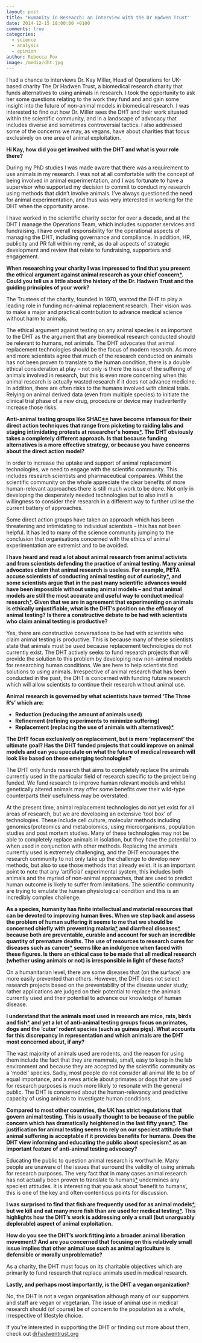 ```yaml
---
layout: post
title: "Humanity in Research: an Interview with the Dr Hadwen Trust"
date: 2014-12-15 18:00:00 +0100
comments: true
categories: 
  - science
  - analysis
  - opinion
author: Rebecca Fox
image: /media/dht.jpg
---
```

I had a chance to interviews Dr. Kay Miller, Head of Operations for UK-based charity The Dr Hadwen Trust, a biomedical research charity that funds alternatives to using animals in research. I took the opportunity to ask her some questions relating to the work they fund and and gain some insight into the future of non-animal models in biomedical<!--more--> research. I was interested to find out how Dr. Miller sees the DHT and their work situated  within the scientific community, and in a landscape of advocacy that includes diverse and sometimes controversial tactics. I also addressed some of the concerns we may, as vegans, have about charities that focus exclusively on one area of animal exploitation.

**Hi Kay, how did you get involved with the DHT and what is your role there?**
 
During my PhD studies I was made aware that there was a requirement to use animals in my research. I was not at all comfortable with the concept of being involved in animal experimentation, and I was fortunate to have a supervisor who supported my decision to commit to conduct my research using methods that didn’t involve animals.  I’ve always questioned the need for animal experimentation, and thus was very interested in working for the DHT when the opportunity arose.
 
I have worked in the scientific charity sector for over a decade, and at the DHT I manage the Operations Team, which includes supporter services and fundraising. I have overall responsibility for the operational aspects of managing the DHT, including governance and compliance.  In addition, HR, publicity and PR fall within my remit, as do all aspects of strategic development and review that relate to fundraising, supporters and engagement.
 
**When researching your charity I was impressed to find that you present the ethical argument against animal research as your chief concern[*](http://www.drhadwentrust.org "Quote from DHT’s literature: ‘The DHT takes the same ethical approach to experiments on animals as we do to experiments that would harm vulnerable, unconsenting humans: that is, such experiments are wrong in principle, whether or not others may benefit’"). Could you tell us a little about the history of the Dr. Hadwen Trust and the guiding principles of your work?**
 
The Trustees of the charity, founded in 1970, wanted the DHT to play a leading role in funding non-animal replacement research.  Their vision was to make a major and practical contribution to advance medical science without harm to animals.
 
The ethical argument against testing on any animal species is as important to the DHT as the argument that any biomedical research conducted should be relevant to humans, not animals.  The DHT advocates that animal replacement technologies should be the focus of modern research.  As more and more scientists agree that much of the research conducted on animals has not been proven to translate to the human condition, there is a double ethical consideration at play – not only is there the issue of the suffering of animals involved in research, but this is even more concerning when this animal research is actually wasted research if it does not advance medicine. In addition, there are often risks to the humans involved with clinical trials. Relying on animal derived data (even from multiple species) to initiate the clinical trial phase of a new drug, procedure or device may inadvertently increase those risks.
 
**Anti-animal testing groups like SHAC[*](http://www.shac.net/ "Stop Huntington Animal Cruelty")[*](http://en.wikipedia.org/wiki/Stop_Huntingdon_Animal_Cruelty "A more objective view on SHAC from Wikipedia") have become infamous for their direct action techniques that range from picketing to raiding labs and staging intimidating protests at researcher's homes[*](http://www.crimethinc.com/texts/recentfeatures/shac.php "This article discusses the ‘SHAC model’ of direct action"). The DHT obviously takes a completely different approach. Is that because funding alternatives is a more effective strategy, or because you have concerns about the direct action model?**
 
In order to increase the uptake and support of animal replacement technologies, we need to engage with the scientific community.  This includes research scientists and pharmaceutical companies. Whilst the scientific community on the whole appreciate the clear benefits of more human-relevant approaches there is still much work to be done. Not only in developing the desperately needed technologies but to also instil a willingness to consider their research in a different way to further utilise the current battery of approaches.
 
Some direct action groups have taken an approach which has been threatening and intimidating to individual scientists – this has not been helpful.  It has led to many of the science community jumping to the conclusion that organisations concerned with the ethics of animal experimentation are extremist and to be avoided.
 
**I have heard and read a lot about animal research from animal activists and from scientists defending the practice of animal testing. Many animal advocates claim that animal research is useless. For example, PETA accuse scientists of conducting animal testing out of curiosity[*](http://www.peta.org/issues/animals-used-for-experimentation/animal-testing-bad-science/#ixzz3IIVxYgje "From PETA’s website: ‘Most animal experiments are not relevant to human health, they do not contribute meaningfully to medical advances and many are undertaken simply out of curiosity and do not even pretend to hold promise for curing illnesses’"), and some scientists argue that in the past many scientific advances would have been impossible without using animal models – and that animal models are still the most accurate and useful way to conduct medical research[*](http://www.understandinganimalresearch.org.uk/why/human-health  "'Animal research has contributed to many of the medical advances we now take for granted (…) Research in the last few decades has also begun to tackle some of the more difficult medical problems such as heart disease, depression, and newly emerged infections such as HIV, and many cancers (…) many key questions in medical science can probably still only be addressed by studies on animals. These studies offer hope to millions who suffer from serious conditions.’ Drawn from understandinganimalsinresearch.org, a useful resource for finding out more about animal testing with a strong pro-animal research bias"). Given that we are in agreement that experimenting on animals is ethically unjustifiable, what is the DHT’s position on the efficacy of animal testing? Is there a constructive debate to be had with scientists who claim animal testing is productive?**
 
Yes, there are constructive conversations to be had with scientists who claim animal testing is productive.  This is because many of these scientists state that animals must be used because replacement technologies do not currently exist.  The DHT actively seeks to fund research projects that will provide the solution to this problem by developing new non-animal models for researching human conditions.  We are here to help scientists find solutions to using animals.  Irrespective of animal research that has been conducted in the past, the DHT is concerned with funding future research which will allow scientists to continue their research without animal use.
 
 
**Animal research is governed by what scientists have termed ‘The Three R’s’ which are:**
 
- **Reduction (reducing the amount of animals used)**
- **Refinement (refining experiments to minimize suffering)**
- **Replacement (replacing the use of animals with alternatives)[*](http://en.wikipedia.org/wiki/The_Three_Rs_%28animals%29 "Wikipedia article on ‘The Three R’s’")**
 
**The DHT focus exclusively on replacement, but is mere ‘replacement’ the ultimate goal? Has the DHT funded projects that could improve on animal models and can you speculate on what the future of medical research will look like based on these emerging technologies?**
 
The DHT only funds research that aims to completely replace the animals currently used in the particular field of research specific to the project being funded.  We fund research to improve human relevant models and whilst genetically altered animals may offer some benefits over their wild-type counterparts their usefulness may be overstated.
 
At the present time, animal replacement technologies do not yet exist for all areas of research, but we are developing an extensive ‘tool box’ of technologies. These include cell culture, molecular methods including genomics/proteomics and metabolomics, using microorganisms, population studies and post mortem studies. Many of these technologies may not be able to completely replace animals in isolation, but they have the potential to when used in conjunction with other methods.  Replacing the animals currently used is extremely challenging, and the DHT encourages the research community to not only take up the challenge to develop new methods, but also to use those methods that already exist. It is an important point to note that any ‘artificial’ experimental system, this includes both animals and the myriad of non-animal approaches, that are used to predict human outcome is likely to suffer from limitations. The scientific community are trying to emulate the human physiological condition and this is an incredibly complex challenge.
 
**As a species, humanity has finite intellectual and material resources that can be devoted to improving human lives. When we step back and assess the problem of human suffering it seems to me that we should be concerned chiefly with preventing malaria[*](http://www.who.int/gho/malaria/epidemic/deaths/en/ "There were an estimated 627 000 malaria deaths worldwide in 2012, malaria vaccines already exist and with access to mosquito nets many malaria infections can be prevented") and diarrheal diseases[*](http://www.who.int/mediacentre/factsheets/fs310/en/ "The World Health Organisation lists diarrhea in the top ten leading causes of death killing 1.5 million in 2012. Diarrheal diseases are caused by lack of access to clean water") because both are preventable, curable and account for such an incredible quantity of premature deaths. The use of resources to research cures for diseases such as cancer[*](http://scienceogram.org/in-depth/health/ "Scienceogram report that Cancer is (arguably) the most well funded research effort, they compare the spending of the UK government on various medical conditions here") seems like an indulgence when faced with these figures. Is there an ethical case to be made that all medical research (whether using animals or not) is irresponsible in light of these facts?**
 
On a humanitarian level, there are some diseases that (on the surface) are more easily prevented than others. However, the DHT does not select research projects based on the preventability of the disease under study; rather applications are judged on their potential to replace the animals currently used and their potential to advance our knowledge of human disease. 
 
**I understand that the animals most used in research are mice, rats, birds and fish[*](http://en.wikipedia.org/wiki/Animal_testing#mediaviewer/File:Types_of_vertebrates_v2en.png "This handy infographic represents the data on the Wikipedia page for animal testing") and yet a lot of anti-animal testing groups focus on primates, dogs and the ‘cuter’ rodent species (such as guinea pigs). What accounts for this discrepancy in representation and which animals are the DHT most concerned about, if any?**
 
The vast majority of animals used are rodents, and the reason for using them include the fact that they are mammals, small, easy to keep in the lab environment and because they are accepted by the scientific community as a ‘model’ species. Sadly, most people do not consider all animal life to be of equal importance, and a news article about primates or dogs that are used for research purposes is much more likely to resonate with the general public. The DHT is concerned about the human-relevancy and predictive capacity of using animals to investigate human conditions.
 
**Compared to most other countries, the UK has strict regulations that govern animal testing. This is usually thought to be because of the public concern which has dramatically heightened in the last fifty years[*](http://www.aboutanimaltesting.co.uk/local-laws-animal-testing.html "About Animal Testing explains the UK regulations on animal research and suggests the stricter rules are due to public pressure"). The justification for animal testing seems to rely on our speciest attitude that animal suffering is acceptable if it provides benefits for humans. Does the DHT view informing and educating the public about speciesism[*](http://en.wikipedia.org/wiki/Speciesism "Wikipedia article on Specieism") as an important feature of anti-animal testing advocacy?**
 
Educating the public to question animal research is worthwhile.  Many people are unaware of the issues that surround the validity of using animals for research purposes.  The very fact that in many cases animal research has not actually been proven to translate to humans[*](http://www.bmj.com/content/348/bmj.g3387 "This article published May 2014 in the BMJ argues ‘Public acceptance of the use of animals in biomedical research is conditional on it producing benefits for humans. Pandora Pound and Michael Bracken argue that the benefits remain unproved and may divert funds from research that is more relevant to doctors and their patients’") undermines any speciest attitudes. It is interesting that you ask about ‘benefit to humans’, this is one of the key and often contentious points for discussion.
 
**I was surprised to find that fish are frequently used for as animal models[*](http://www.understandinganimalresearch.org.uk/the-animals/numbers-of-animals "Fish were the second most used animal in medical research, after mice, in 2011 in the UK. Understanding Animal Research compliles many animal testing statistics"), but we kill and eat many more fish than are used for medical testing[*](http://www.theguardian.com/commentisfree/cif-green/2010/sep/14/fish-forgotten-victims "Peter Singer quotes a report conducted by Alison Mood which estimates between one trillion and 2.7 trillion fish are killed for human consumption every year. In this article for the Guardian Singer calls them ‘the forgotten victims"). This highlights how the DHT’s work is addressing only a small (but unarguably deplorable) aspect of animal exploitation.**
 
**How do you see the DHT’s work fitting into a broader animal liberation movement? And are you concerned that focusing on this relatively small issue implies that other animal use such as animal agriculture is defensible or morally unproblematic?**
 
As a charity, the DHT must focus on its charitable objectives which are primarily to fund research that replace animals used in medical research. 

**Lastly, and perhaps most importantly, is the DHT a vegan organization?**
 
No, the DHT is not a vegan organisation although many of our supporters and staff are vegan or vegetarian.  The issue of animal use in medical research should (of course) be of concern to the population as a whole, irrespective of lifestyle choice.

<div class="original-appearance">
    If you're interested in supporting the DHT or finding out more about them, check out <a class="external-link" target="_blank" href="http://www.drhadwentrust.org">drhadwentrust.org</a>
</div>
